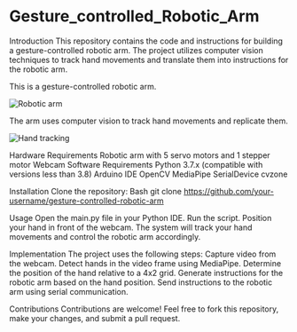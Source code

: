 # Gesture_controlled_Robotic_Arm

Introduction
This repository contains the code and instructions for building a gesture-controlled robotic arm. The project utilizes computer vision techniques to track hand movements and translate them into instructions for the robotic arm.

This is a gesture-controlled robotic arm.

![Robotic arm](images/robotic_arm.jpg)

The arm uses computer vision to track hand movements and replicate them.

![Hand tracking](images/hand_tracking.png)


Hardware Requirements
Robotic arm with 5 servo motors and 1 stepper motor
Webcam
Software Requirements
Python 3.7.x (compatible with versions less than 3.8)
Arduino IDE
OpenCV
MediaPipe
SerialDevice
cvzone


Installation
Clone the repository:
Bash
git clone https://github.com/your-username/gesture-controlled-robotic-arm


Usage
Open the main.py file in your Python IDE.
Run the script.
Position your hand in front of the webcam.
The system will track your hand movements and control the robotic arm accordingly.

Implementation
The project uses the following steps:
Capture video from the webcam.
Detect hands in the video frame using MediaPipe.
Determine the position of the hand relative to a 4x2 grid.
Generate instructions for the robotic arm based on the hand position.
Send instructions to the robotic arm using serial communication.


Contributions
Contributions are welcome! Feel free to fork this repository, make your changes, and submit a pull request.
